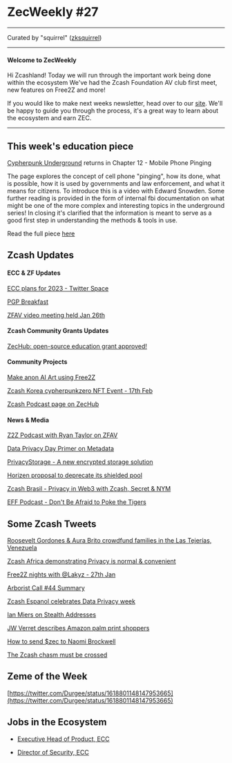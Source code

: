 # ZecWeekly #27

---

Curated by "squirrel" ([zksquirrel](https://twitter.com/zksquirrel))

---

#### Welcome to ZecWeekly

Hi Zcashland! Today we will run through the important work being done within the ecosystem We've had the Zcash Foundation AV club first meet, new features on Free2Z and more!

If you would like to make next weeks newsletter, head over to our [site](https://zechub.notion.site/Help-Build-ZecHub-9f4aaa45f37d438dac56025449604d96). We'll be happy to guide you through the process, it's a great way to learn about the ecosystem and earn ZEC.

---

## This week's education piece

[Cypherpunk Underground](https://twitter.com/Cypherpunk_Anon) returns in Chapter 12 - Mobile Phone Pinging

The page explores the concept of cell phone "pinging", how its done, what is possible, how it is used by governments and law enforcement, and what it means for citizens. To introduce this is a video with Edward Snowden. Some further reading is provided in the form of internal fbi documentation on what might be one of the more complex and interesting topics in the underground series! 
In closing it's clarified that the information is meant to serve as a good first step in understanding the methods & tools in use. 

Read the full piece [here](https://free2z.com/CypherpunkUnderground/zpage/cypherpunkunderground14)

## Zcash Updates


#### ECC & ZF Updates

[ECC plans for 2023 - Twitter Space](https://twitter.com/ElectricCoinCo/status/1618377258221309952?cxt=HHwWgMDQzdbi0PUsAAAA)

[PGP Breakfast](https://twitter.com/ElectricCoinCo/status/1618023889870934016?cxt=HHwWgMDSnfeJsPQsAAAA)

[ZFAV video meeting held Jan 26th](https://free2z.com/ZFAVClub/zpage/zcash-foundation-audiovisual-club-meetup-1-2023-01-26)



#### Zcash Community Grants Updates

[ZecHub: open-source education grant approved!](https://forum.zcashcommunity.com/t/zechub-open-source-education-for-zcash/43761/7?u=decentralistdan)


#### Community Projects

[Make anon AI Art using Free2Z](https://twitter.com/free2zcash/status/1618034949835350017?cxt=HHwWgoDTsdqNtfQsAAAA)

[Zcash Korea cypherpunkzero NFT Event - 17th Feb](https://twitter.com/zaos1004/status/1618187752268529664)

[Zcash Podcast page on ZecHub](https://zechub.notion.site/The-Zcash-Podcast-55d39e4dea8242f1a1fecabb832968f9)


#### News & Media

[Z2Z Podcast with Ryan Taylor on ZFAV](https://www.youtube.com/watch?v=BYnhTNkQ-3M)

[Data Privacy Day Primer on Metadata](https://blog.nymtech.net/data-privacy-day-special-a-primer-on-metadata-7246a7394f1f)

[PrivacyStorage - A new encrypted storage solution](https://private.storage/features/)

[Horizen proposal to deprecate its shielded pool](https://medium.com/@robviglione/my-thoughts-on-horizen-zen-being-a-privacy-coin-9a1749be3543)

[Zcash Brasil - Privacy in Web3 with Zcash, Secret & NYM](https://twitter.com/zcashbrazil/status/1618744427379585024)

[EFF Podcast -  Don't Be Afraid to Poke the Tigers](https://www.eff.org/deeplinks/2023/01/podcast-episode-dont-be-afraid-poke-tigers)


## Some Zcash Tweets

[Roosevelt Gordones & Aura Brito crowdfund families in the Las Tejerías, Venezuela](https://twitter.com/zcash/status/1618332670370680832)

[Zcash Africa demonstrating Privacy is normal & convenient](https://twitter.com/Zcash_Africa/status/1618015651851046912)

[Free2Z nights with @Lakyz - 27th Jan](https://twitter.com/zcashesp/status/1618636756638629891)

[Arborist Call #44 Summary](https://twitter.com/zksquirrel/status/1618843246914068481)

[Zcash Espanol celebrates Data Privacy week](https://twitter.com/zcashesp/status/1618698478322085888)

[Ian Miers on Stealth Addresses](https://twitter.com/secparam/status/1617011293918994433?s=20&t=nlIyhdukHj_zVYKzymHuUg)

[JW Verret describes Amazon palm print shoppers](https://twitter.com/JWVerret/status/1618741083760119809)

[How to send $zec to Naomi Brockwell](https://twitter.com/paywithzcash/status/1617912673169215488)

[The Zcash chasm must be crossed](https://twitter.com/aiyadt/status/1618022694049689601)



## Zeme of the Week

[https://twitter.com/Durgee/status/1618801148147953665](https://twitter.com/Durgee/status/1618801148147953665)


## Jobs in the Ecosystem

- [Executive Head of Product, ECC](https://apply.workable.com/electric-coin-company/j/6ACEC09B90/)

- [Director of Security, ECC](https://apply.workable.com/electric-coin-company/j/E68A4C20E2/)


